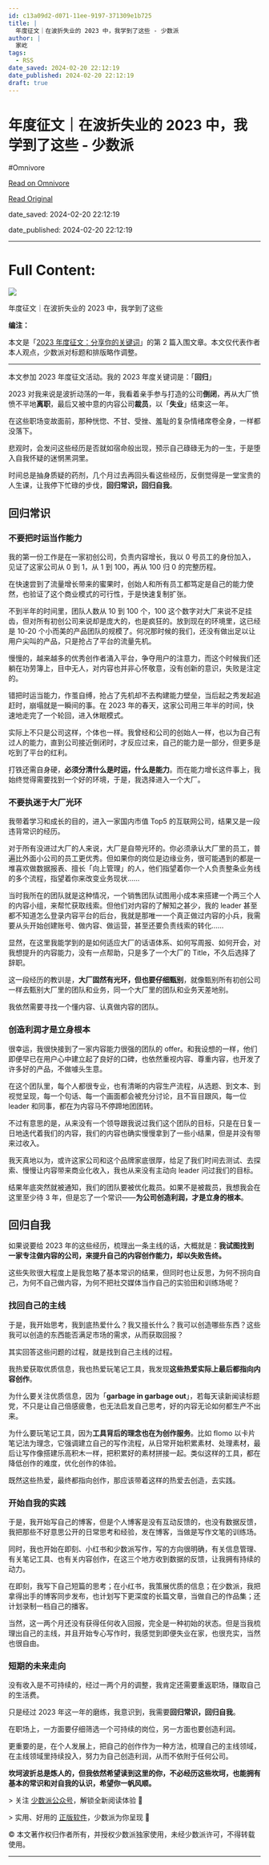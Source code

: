 ```yaml
---
id: c13a09d2-d071-11ee-9197-371309e1b725
title: |
  年度征文｜在波折失业的 2023 中，我学到了这些 - 少数派
author: |
  家屹
tags:
  - RSS
date_saved: 2024-02-20 22:12:19
date_published: 2024-02-20 22:12:19
draft: true
---
```


# 年度征文｜在波折失业的 2023 中，我学到了这些 - 少数派
#Omnivore

[Read on Omnivore](https://omnivore.app/me/2023-18dc9ecb05b)

[Read Original](https://sspai.com/post/86509)

date_saved: 2024-02-20 22:12:19

date_published: 2024-02-20 22:12:19

--- 

# Full Content: 

![](https://proxy-prod.omnivore-image-cache.app/0x0,sSNuZLxfp8o7RI3lDkqsOqoo2JVByWR4hKLiM8IJLEQQ/https://cdn.sspai.com//2020/07/15/03489f13d747077eafb9f844d842ed53.png)

年度征文｜在波折失业的 2023 中，我学到了这些

**编注：**

本文是「[2023 年度征文：分享你的关键词](https://sspai.com/post/86409)」的第 2 篇入围文章。本文仅代表作者本人观点，少数派对标题和排版略作调整。

---

本文参加 2023 年度征文活动。我的 2023 年度关键词是：「**回归**」

2023 对我来说是波折动荡的一年，我看着亲手参与打造的公司**倒闭**，再从大厂愤愤不平地**离职**，最后又被中意的内容公司**裁员**，以「**失业**」结束这一年。

在这些职场变故面前，那种恍惚、不甘、受挫、羞耻的复杂情绪席卷全身，一样都没落下。

悲观时，会发问这些经历是否就如宿命般出现，预示自己碌碌无为的一生，于是堕入自我怀疑的迷惘黑洞里。

时间总是抽身质疑的药剂，几个月过去再回头看这些经历，反倒觉得是一堂宝贵的人生课，让我停下忙碌的步伐，**回归常识，回归自我**。

## 回归常识 

### 不要把时运当作能力

我的第一份工作是在一家初创公司，负责内容增长，我以 0 号员工的身份加入，见证了这家公司从 0 到 1，从 1 到 100，再从 100 归 0 的完整历程。

在快速尝到了流量增长带来的蜜果时，创始人和所有员工都笃定是自己的能力使然，也验证了这个商业模式的可行性，于是快速复制扩张。

不到半年的时间里，团队人数从 10 到 100 个，100 这个数字对大厂来说不足挂齿，但对所有初创公司来说却是庞大的，也是疯狂的。放到现在的环境里，这已经是 10-20 个小而美的产品团队的规模了。何况那时候的我们，还没有做出足以让用户尖叫的产品，只是抢占了平台的流量先机。

慢慢的，越来越多的优秀创作者涌入平台，争夺用户的注意力，而这个时候我们还躺在功劳簿上，目中无人，对内容也并非心怀敬意，没有创新的意识，失败是注定的。

错把时运当能力，作茧自缚，抢占了先机却不去构建能力壁垒，当后起之秀发起追赶时，崩塌就是一瞬间的事。在 2023 年的春天，这家公司用三年半的时间，快速地走完了一个轮回，进入休眠模式。

实际上不只是公司这样，个体也一样。我曾经和公司的创始人一样，也以为自己有过人的能力，直到公司接近倒闭时，才反应过来，自己的能力是一部分，但更多是吃到了平台的红利。

打铁还需自身硬，**必须分清什么是时运，什么是能力**。而在能力增长这件事上，我始终觉得需要找到一个好的环境，于是，我选择进入一个大厂。

### 不要执迷于大厂光环

我带着学习和成长的目的，进入一家国内市值 Top5 的互联网公司，结果又是一段违背常识的经历。

对于所有没进过大厂的人来说，大厂是自带光环的。你必须承认大厂里的员工，普遍比外面小公司的员工更优秀。但如果你的岗位是边缘业务，很可能遇到的都是一堆喜欢做数据报表、擅长「向上管理」的人，他们指望着你一个人负责整条业务线的多个流程，指望着你来改变业务现状……

当时我所在的团队就是这种情况，一个销售团队试图用小成本来搭建一个两三个人的内容小组，来帮忙获取线索。但他们对内容的了解知之甚少，我的 leader 甚至都不知道怎么登录内容平台的后台，我就是那唯一一个真正做过内容的小兵，我需要从头开始创建账号、做内容、做运营，甚至还要负责线索的转化……

显然，在这里我能学到的是如何适应大厂的话语体系、如何写周报、如何开会，对我想提升的内容能力，没有一点帮助，只是多了一个大厂的 Title，不久后选择了辞职。

这一段经历的教训是，**大厂固然有光环，但也要仔细甄别**，就像甄别所有初创公司一样去甄别大厂里的团队和业务，同一个大厂里的团队和业务天差地别。

我依然需要寻找一个懂内容、认真做内容的团队。

### 创造利润才是立身根本

很幸运，我很快接到了一家内容能力很强的团队的 offer。和我设想的一样，他们即便早已在用户心中建立起了良好的口碑，也依然重视内容、尊重内容，也开发了许多好的产品，不做噱头生意。

在这个团队里，每个人都很专业，也有清晰的内容生产流程，从选题、到文本、到视觉呈现，每一个句话、每一个画面都会被充分讨论，且不盲目跟风，每一位 leader 和同事，都在为内容马不停蹄地团团转。

不过有意思的是，从来没有一个领导跟我说过我们这个团队的目标，只是在日复一日地迭代着我们的内容，我们的内容也确实慢慢拿到了一些小结果，但是并没有带来过收入。

我天真地以为，或许这家公司和这个品牌家底很厚，给足了我们时间去测试、去探索、慢慢让内容带来商业化收入，我也从来没有主动向 leader 问过我们的目标。

结果年底突然就被通知，我们的团队要被优化裁员。如果不是被裁员，我想我会在这里至少待 3 年，但是忘了一个常识——**为公司创造利润，才是立身的根本**。

## 回归自我

如果说要给 2023 年的这些经历，梳理出一条主线的话，大概就是：**我试图找到一家专注做内容的公司，来提升自己的内容创作能力，却以失败告终。**

这些失败很大程度上是我忽略了基本常识的结果，但同时也让反思，为何不拐向自己，为何不自己做内容，为何不把社交媒体当作自己的实验田和训练场呢？

### 找回自己的主线

于是，我开始思考，我到底热爱什么？我又擅长什么？我可以创造哪些东西？这些我可以创造的东西能否满足市场的需求，从而获取回报？

其实回答这些问题的过程，就是找到自己主线的过程。

我热爱获取优质信息，我也热爱玩笔记工具，我发现**这些热爱实际上最后都指向内容创作**。

为什么要关注优质信息，因为「**garbage in garbage out**」，若每天读新闻读标题党，不只是让自己倍感疲惫，也无法启发自己思考，好的内容无论如何都生产不出来。

为什么要玩笔记工具，因为**工具背后的理念也在为创作服务**。比如 flomo 以卡片笔记法为理念，它强调建立自己的写作流程，从日常开始积累素材、处理素材，最后让写作像搭建乐高积木一样，把积累好的素材拼接一起。类似这样的工具，都在降低创作的难度，优化创作的体验。

既然这些热爱，最终都指向创作，那应该带着这样的热爱去创造，去实践。

### 开始自我的实践

于是，我开始写自己的博客，但是个人博客是没有互动反馈的，也没有数据反馈，我把那些不好意思公开的日常思考和经验，发在博客，当做是写作文笔的训练场。

同时，我也开始在即刻、小红书和少数派写作，写的方向很明确，有关信息管理、有关笔记工具、也有关内容创作，在这三个地方收到数据的反馈，让我拥有持续的动力。

在即刻，我写下自己短篇的思考；在小红书，我策展优质的信息；在少数派，我把拿得出手的博客同步发布，也计划写下更深度的长篇文章，当做自己的作品集；还计划录制一档自己的播客。

当然，这一两个月还没有获得任何收入回报，完全是一种初始的状态。但是当我梳理出自己的主线，并且开始专心写作时，我感觉到即便失业在家，也很充实，当然也很自由。

### 短期的未来走向

没有收入是不可持续的，经过一两个月的调整，我肯定还需要重返职场，赚取自己的生活费。

只是经过 2023 年这一年的磨练，我意识到，我需要**回归常识，回归自我**。

在职场上，一方面要仔细筛选一个可持续的岗位，另一方面也要创造利润。

更重要的是，在个人发展上，把自己的创作作为一种方法，梳理自己的主线领域，在主线领域里持续投入，努力为自己创造利润，从而不依附于任何公司。

**坎坷波折总是炼人的，但我依然希望读到这里的你，不必经历这些坎坷，也能拥有基本的常识和对自我的认识，希望你一帆风顺。**

\> 关注 [少数派公众号](https://sspai.com/s/J71e)，解锁全新阅读体验 📰

\> 实用、好用的 [正版软件](https://sspai.com/mall)，少数派为你呈现 🚀

© 本文著作权归作者所有，并授权少数派独家使用，未经少数派许可，不得转载使用。

---

